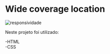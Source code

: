 <h1>Wide coverage location</h1> 

<img src="https://github.com/devjonesrodrigues/responsivo-green/blob/master/assets/Design%20sem%20nome%20(5).png?raw=true" alt="responsividade" />

Neste projeto foi utilizado:

-HTML<br>
-CSS<br>

